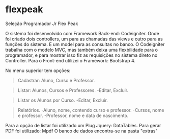 # flexpeak
Seleção Programador Jr Flex Peak

O sistema foi desenvolvido com Framework Back-end: Codeigniter. Onde foi criado dois controllers, um para as chamadas das views e outro para as funções do sistema. E um model para as consultas no banco. O Codeigniter trabalha com o modelo MVC, mas também deixa uma flexbilidade para o programador, e para mostrar isso fiz as requisições no sistema direto no Controller.
Para o Front-end utilizei o Framework: Bootstrap 4.

No menu superior tem opções:
>Cadastrar: Aluno, Curso e Professor.

>Listar: Alunos, Cursos e Professores.
 -Editar, Excluir.
 
>Listar os Alunos por Curso.
 -Editar, Excluir.
 
>Relatórios.
 -Aluno, nome, contendo curso e professor.
 -Cursos, nome e professor.
 -Professor, nome e data de nascimento.
 
 Para a opção de listar foi utilizado um Plug Jquery: DataTables.
 Para gerar PDF foi utilizado: Mpdf
O banco de dados encontra-se na pasta "extras"
